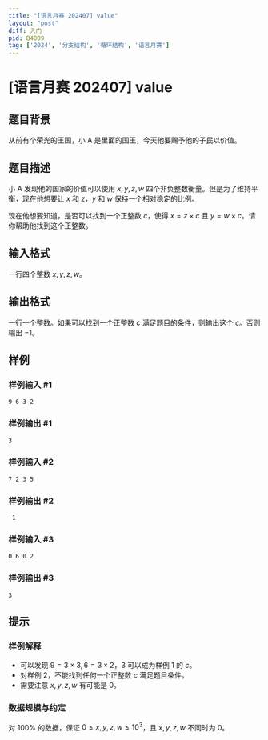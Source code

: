 ```yaml
---
title: "[语言月赛 202407] value"
layout: "post"
diff: 入门
pid: B4009
tag: ['2024', '分支结构', '循环结构', '语言月赛']
---
```

# [语言月赛 202407] value
## 题目背景

从前有个荣光的王国，小 A 是里面的国王，今天他要赐予他的子民以价值。
## 题目描述

小 A 发现他的国家的价值可以使用 $x, y, z, w$ 四个非负整数衡量。但是为了维持平衡，现在他想要让 $x$ 和 $z$，$y$ 和 $w$ 保持一个相对稳定的比例。

现在他想要知道，是否可以找到一个正整数 $c$，使得 $x = z \times c$ 且 $y = w \times c$。请你帮助他找到这个正整数。
## 输入格式

一行四个整数 $x, y, z, w$。
## 输出格式

一行一个整数。如果可以找到一个正整数 $c$ 满足题目的条件，则输出这个 $c$。否则输出 $-1$。
## 样例

### 样例输入 #1
```
9 6 3 2

```
### 样例输出 #1
```
3

```
### 样例输入 #2
```
7 2 3 5

```
### 样例输出 #2
```
-1

```
### 样例输入 #3
```
0 6 0 2

```
### 样例输出 #3
```
3

```
## 提示

### 样例解释

- 可以发现 $9 = 3 \times 3, 6 = 3 \times 2$，$3$ 可以成为样例 1 的 $c$。
- 对样例 2，不能找到任何一个正整数 $c$ 满足题目条件。
- 需要注意 $x, y, z, w$ 有可能是 $0$。

### 数据规模与约定

对 $100\%$ 的数据，保证 $0 \leq x, y, z, w \leq 10^3$，且 $x, y, z, w$ 不同时为 $0$。
